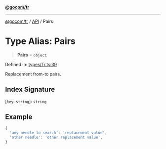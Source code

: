 [**@gocom/tr**](../README.md)

***

[@gocom/tr](../README.md) / [API](../Public/API.md) / Pairs

# Type Alias: Pairs

> **Pairs** = `object`

Defined in: [types/Tr.ts:39](https://github.com/gocom/tr/blob/61eac308bdad04dbca08c383f1f95ceeef546b7a/src/types/Tr.ts#L39)

Replacement from-to pairs.

## Index Signature

\[`key`: `string`\]: `string`

## Example

```ts
{
  'any needle to search': 'replacement value',
  'other needle': 'other replacement value',
}
```
